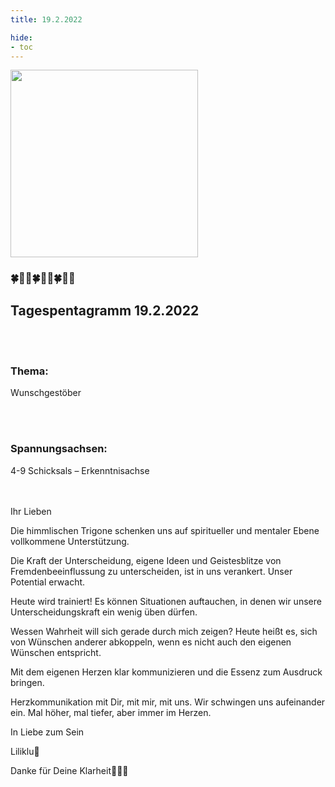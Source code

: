 ```yaml
---
title: 19.2.2022

hide:
- toc
---
```



<style>
img {
  width: 300px;
  max-width: 99%
}
</style>

![](../img/2022-02-19.png)


### 🍀🦋💚🍀🦋💚🍀🦋💚

## **Tagespentagramm 19.2.2022**

<br><br>
### **Thema:**

Wunschgestöber

<br><br>

### **Spannungsachsen:**  
4-9 Schicksals – Erkenntnisachse

<br><br>
Ihr Lieben

Die himmlischen Trigone schenken uns auf spiritueller und mentaler Ebene vollkommene Unterstützung.

Die Kraft der Unterscheidung, eigene Ideen und Geistesblitze von Fremdenbeeinflussung zu unterscheiden, ist in uns verankert. Unser Potential erwacht.

Heute wird trainiert! Es können Situationen auftauchen, in denen wir unsere Unterscheidungskraft ein wenig üben dürfen.

Wessen Wahrheit will sich gerade durch mich zeigen? Heute heißt es, sich von Wünschen anderer abkoppeln, wenn es nicht auch den eigenen Wünschen entspricht.

Mit dem eigenen Herzen klar kommunizieren und die Essenz zum Ausdruck bringen.

Herzkommunikation mit Dir, mit mir, mit uns. Wir schwingen uns aufeinander ein. Mal höher, mal tiefer, aber immer im Herzen.

In Liebe zum Sein

Liliklu🦋

Danke für Deine Klarheit🌷💞🌸
